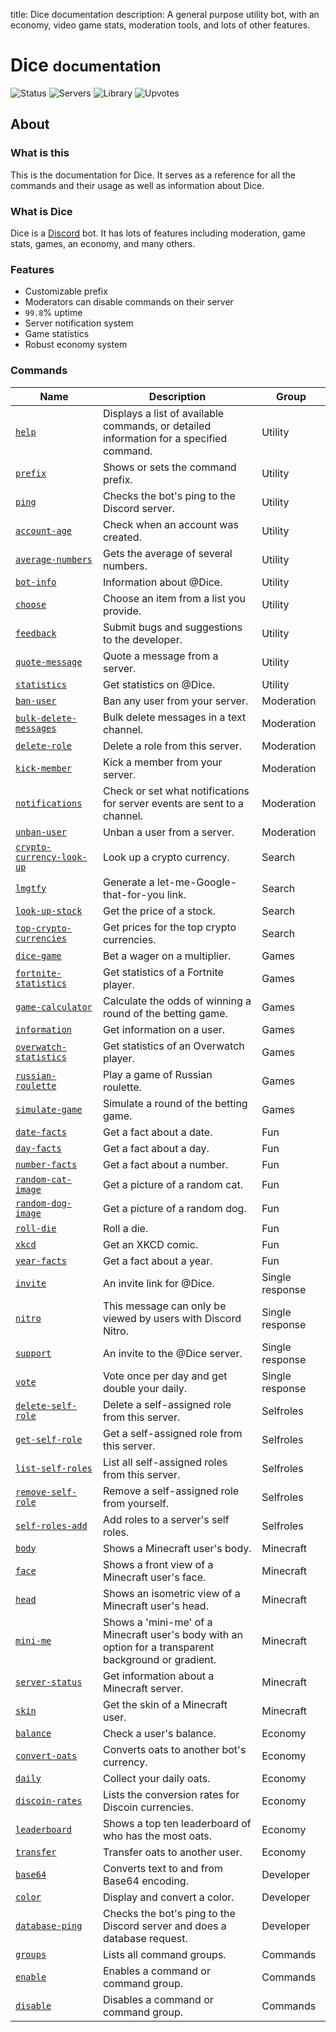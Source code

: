 title: Dice documentation
description: A general purpose utility bot, with an economy, video game stats, moderation tools, and lots of other features.

# Dice <small>documentation</small>

![Status](https://discordbots.org/api/widget/status/388191157869477888.svg?noavatar=true) ![Servers](https://discordbots.org/api/widget/servers/388191157869477888.svg?noavatar=true) ![Library](https://discordbots.org/api/widget/lib/388191157869477888.svg?noavatar=true) ![Upvotes](https://discordbots.org/api/widget/upvotes/388191157869477888.svg?noavatar=true)

## About

### What is this

This is the documentation for Dice. It serves as a reference for all the commands and their usage as well as information about Dice.

### What is Dice

Dice is a [Discord](https://discordapp.com) bot. It has lots of features including moderation, game stats, games, an economy, and many others.

### Features

* Customizable prefix
* Moderators can disable commands on their server
* `99.8`% uptime
* Server notification system
* Game statistics
* Robust economy system

### Commands

| Name                                                                  | Description                                                                                           | Group           |
|-----------------------------------------------------------------------|-------------------------------------------------------------------------------------------------------|-----------------|
| [`help`](/commands/utility/help)                                      | Displays a list of available commands, or detailed information for a specified command.               | Utility         |
| [`prefix`](/commands/utility/prefix)                                  | Shows or sets the command prefix.                                                                     | Utility         |
| [`ping`](/commands/utility/ping)                                      | Checks the bot's ping to the Discord server.                                                          | Utility         |
| [`account-age`](/commands/utility/account-age)                        | Check when an account was created.                                                                    | Utility         |
| [`average-numbers`](/commands/utility/average-numbers)                | Gets the average of several numbers.                                                                  | Utility         |
| [`bot-info`](/commands/utility/bot-info)                              | Information about @Dice.                                                                              | Utility         |
| [`choose`](/commands/utility/choose)                                  | Choose an item from a list you provide.                                                               | Utility         |
| [`feedback`](/commands/utility/feedback)                              | Submit bugs and suggestions to the developer.                                                         | Utility         |
| [`quote-message`](/commands/utility/quote-message)                    | Quote a message from a server.                                                                        | Utility         |
| [`statistics`](/commands/utility/statistics)                          | Get statistics on @Dice.                                                                              | Utility         |
| [`ban-user`](/commands/moderation/ban-user)                           | Ban any user from your server.                                                                        | Moderation      |
| [`bulk-delete-messages`](/commands/moderation/bulk-delete-messages)   | Bulk delete messages in a text channel.                                                               | Moderation      |
| [`delete-role`](/commands/moderation/delete-role)                     | Delete a role from this server.                                                                       | Moderation      |
| [`kick-member`](/commands/moderation/kick-member)                     | Kick a member from your server.                                                                       | Moderation      |
| [`notifications`](/commands/moderation/notifications)                 | Check or set what notifications for server events are sent to a channel.                              | Moderation      |
| [`unban-user`](/commands/moderation/unban-user)                       | Unban a user from a server.                                                                           | Moderation      |
| [`crypto-currency-look-up`](/commands/search/crypto-currency-look-up) | Look up a crypto currency.                                                                            | Search          |
| [`lmgtfy`](/commands/search/lmgtfy)                                   | Generate a let-me-Google-that-for-you link.                                                           | Search          |
| [`look-up-stock`](/commands/search/look-up-stock)                     | Get the price of a stock.                                                                             | Search          |
| [`top-crypto-currencies`](/commands/search/top-crypto-currencies)     | Get prices for the top crypto currencies.                                                             | Search          |
| [`dice-game`](/commands/games/dice-game)                              | Bet a wager on a multiplier.                                                                          | Games           |
| [`fortnite-statistics`](/commands/games/fortnite-statistics)          | Get statistics of a Fortnite player.                                                                  | Games           |
| [`game-calculator`](/commands/games/game-calculator)                  | Calculate the odds of winning a round of the betting game.                                            | Games           |
| [`information`](/commands/games/information)                          | Get information on a user.                                                                            | Games           |
| [`overwatch-statistics`](/commands/games/overwatch-statistics)        | Get statistics of an Overwatch player.                                                                | Games           |
| [`russian-roulette`](/commands/games/russian-roulette)                | Play a game of Russian roulette.                                                                      | Games           |
| [`simulate-game`](/commands/games/simulate-game)                      | Simulate a round of the betting game.                                                                 | Games           |
| [`date-facts`](/commands/fun/date-facts)                              | Get a fact about a date.                                                                              | Fun             |
| [`day-facts`](/commands/fun/day-facts)                                | Get a fact about a day.                                                                               | Fun             |
| [`number-facts`](/commands/fun/number-facts)                          | Get a fact about a number.                                                                            | Fun             |
| [`random-cat-image`](/commands/fun/random-cat-image)                  | Get a picture of a random cat.                                                                        | Fun             |
| [`random-dog-image`](/commands/fun/random-dog-image)                  | Get a picture of a random dog.                                                                        | Fun             |
| [`roll-die`](/commands/fun/roll-die)                                  | Roll a die.                                                                                           | Fun             |
| [`xkcd`](/commands/fun/xkcd)                                          | Get an XKCD comic.                                                                                    | Fun             |
| [`year-facts`](/commands/fun/year-facts)                              | Get a fact about a year.                                                                              | Fun             |
| [`invite`](/commands/single-response/invite)                          | An invite link for @Dice.                                                                             | Single response |
| [`nitro`](/commands/single-response/nitro)                            | This message can only be viewed by users with Discord Nitro.                                          | Single response |
| [`support`](/commands/single-response/support)                        | An invite to the @Dice server.                                                                        | Single response |
| [`vote`](/commands/single-response/vote)                              | Vote once per day and get double your daily.                                                          | Single response |
| [`delete-self-role`](/commands/selfroles/delete-self-role)            | Delete a self-assigned role from this server.                                                         | Selfroles       |
| [`get-self-role`](/commands/selfroles/get-self-role)                  | Get a self-assigned role from this server.                                                            | Selfroles       |
| [`list-self-roles`](/commands/selfroles/list-self-roles)              | List all self-assigned roles from this server.                                                        | Selfroles       |
| [`remove-self-role`](/commands/selfroles/remove-self-role)            | Remove a self-assigned role from yourself.                                                            | Selfroles       |
| [`self-roles-add`](/commands/selfroles/self-roles-add)                | Add roles to a server's self roles.                                                                   | Selfroles       |
| [`body`](/commands/minecraft/body)                                    | Shows a Minecraft user's body.                                                                        | Minecraft       |
| [`face`](/commands/minecraft/face)                                    | Shows a front view of a Minecraft user's face.                                                        | Minecraft       |
| [`head`](/commands/minecraft/head)                                    | Shows an isometric view of a Minecraft user's head.                                                   | Minecraft       |
| [`mini-me`](/commands/minecraft/mini-me)                              | Shows a 'mini-me' of a Minecraft user's body with an option for a transparent background or gradient. | Minecraft       |
| [`server-status`](/commands/minecraft/server-status)                  | Get information about a Minecraft server.                                                             | Minecraft       |
| [`skin`](/commands/minecraft/skin)                                    | Get the skin of a Minecraft user.                                                                     | Minecraft       |
| [`balance`](/commands/economy/balance)                                | Check a user's balance.                                                                               | Economy         |
| [`convert-oats`](/commands/economy/convert-oats)                      | Converts oats to another bot's currency.                                                              | Economy         |
| [`daily`](/commands/economy/daily)                                    | Collect your daily oats.                                                                              | Economy         |
| [`discoin-rates`](/commands/economy/discoin-rates)                    | Lists the conversion rates for Discoin currencies.                                                    | Economy         |
| [`leaderboard`](/commands/economy/leaderboard)                        | Shows a top ten leaderboard of who has the most oats.                                                 | Economy         |
| [`transfer`](/commands/economy/transfer)                              | Transfer oats to another user.                                                                        | Economy         |
| [`base64`](/commands/developer/base64)                                | Converts text to and from Base64 encoding.                                                            | Developer       |
| [`color`](/commands/developer/color)                                  | Display and convert a color.                                                                          | Developer       |
| [`database-ping`](/commands/developer/database-ping)                  | Checks the bot's ping to the Discord server and does a database request.                              | Developer       |
| [`groups`](/commands/commands/groups)                                 | Lists all command groups.                                                                             | Commands        |
| [`enable`](/commands/commands/enable)                                 | Enables a command or command group.                                                                   | Commands        |
| [`disable`](/commands/commands/disable)                               | Disables a command or command group.                                                                  | Commands        |
